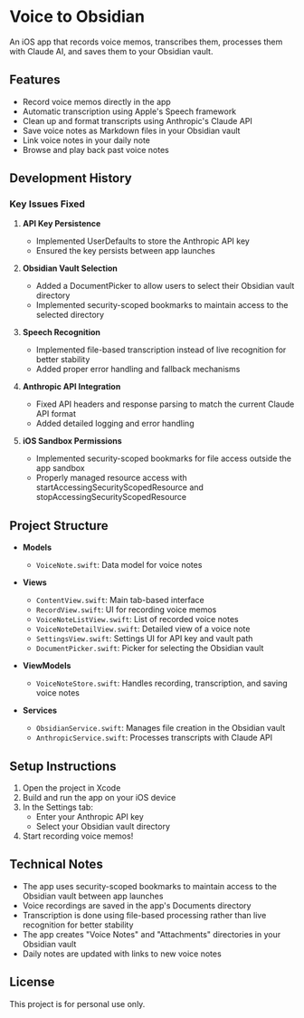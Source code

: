 # Voice to Obsidian

An iOS app that records voice memos, transcribes them, processes them with Claude AI, and saves them to your Obsidian vault.

## Features

- Record voice memos directly in the app
- Automatic transcription using Apple's Speech framework
- Clean up and format transcripts using Anthropic's Claude API
- Save voice notes as Markdown files in your Obsidian vault
- Link voice notes in your daily note
- Browse and play back past voice notes

## Development History

### Key Issues Fixed

1. **API Key Persistence**
   - Implemented UserDefaults to store the Anthropic API key
   - Ensured the key persists between app launches

2. **Obsidian Vault Selection**
   - Added a DocumentPicker to allow users to select their Obsidian vault directory
   - Implemented security-scoped bookmarks to maintain access to the selected directory

3. **Speech Recognition**
   - Implemented file-based transcription instead of live recognition for better stability
   - Added proper error handling and fallback mechanisms

4. **Anthropic API Integration**
   - Fixed API headers and response parsing to match the current Claude API format
   - Added detailed logging and error handling

5. **iOS Sandbox Permissions**
   - Implemented security-scoped bookmarks for file access outside the app sandbox
   - Properly managed resource access with startAccessingSecurityScopedResource and stopAccessingSecurityScopedResource

## Project Structure

- **Models**
  - `VoiceNote.swift`: Data model for voice notes

- **Views**
  - `ContentView.swift`: Main tab-based interface
  - `RecordView.swift`: UI for recording voice memos
  - `VoiceNoteListView.swift`: List of recorded voice notes
  - `VoiceNoteDetailView.swift`: Detailed view of a voice note
  - `SettingsView.swift`: Settings UI for API key and vault path
  - `DocumentPicker.swift`: Picker for selecting the Obsidian vault

- **ViewModels**
  - `VoiceNoteStore.swift`: Handles recording, transcription, and saving voice notes

- **Services**
  - `ObsidianService.swift`: Manages file creation in the Obsidian vault
  - `AnthropicService.swift`: Processes transcripts with Claude API

## Setup Instructions

1. Open the project in Xcode
2. Build and run the app on your iOS device
3. In the Settings tab:
   - Enter your Anthropic API key
   - Select your Obsidian vault directory
4. Start recording voice memos!

## Technical Notes

- The app uses security-scoped bookmarks to maintain access to the Obsidian vault between app launches
- Voice recordings are saved in the app's Documents directory
- Transcription is done using file-based processing rather than live recognition for better stability
- The app creates "Voice Notes" and "Attachments" directories in your Obsidian vault
- Daily notes are updated with links to new voice notes

## License

This project is for personal use only.
